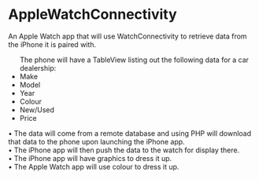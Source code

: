 # AppleWatchConnectivity
<p>An Apple Watch app that will use WatchConnectivity to  retrieve data from the iPhone it is paired with.</p>

<ul>
The phone will have a TableView listing out the following data for a 
car dealership:
  <li>Make</li>
  <li>Model</li>
  <li>Year</li>
  <li>Colour</li>
  <li>New/Used</li>
  <li>Price</li>
</ul>


• The data will come from a remote database and using PHP will download that data to the phone upon launching the iPhone app.<br>
• The iPhone app will then push the data to the watch for display there.<br>
• The iPhone app will have graphics to dress it up.<br>
• The Apple Watch app will use colour to dress it up.<br>
